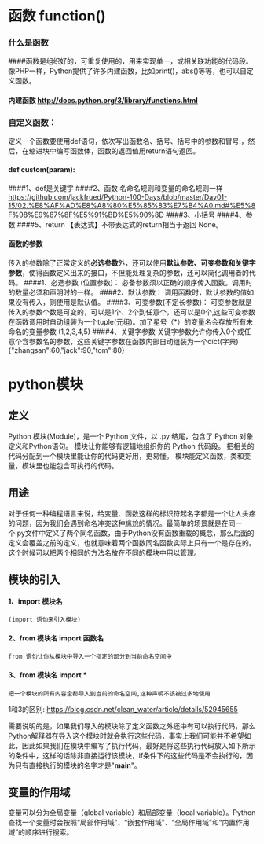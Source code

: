 # 函数 function()

### 什么是函数
####函数是组织好的，可重复使用的，用来实现单一，或相关联功能的代码段。像PHP一样，Python提供了许多内建函数，比如print()，abs()等等，也可以自定义函数。
#### 内建函数 http://docs.python.org/3/library/functions.html
### 自定义函数：
定义一个函数要使用def语句，依次写出函数名、括号、括号中的参数和冒号:，然后，在缩进块中编写函数体，函数的返回值用return语句返回。
#### def custom(param):
####1、def是关键字 
####2、函数 名命名规则和变量的命名规则一样 https://github.com/jackfrued/Python-100-Days/blob/master/Day01-15/02.%E8%AF%AD%E8%A8%80%E5%85%83%E7%B4%A0.md#%E5%8F%98%E9%87%8F%E5%91%BD%E5%90%8D
####3、小括号
####4、参数 
####5、return 【表达式】不带表达式的return相当于返回 None。

#### 函数的参数
传入的参数除了正常定义的**必选参数**外，还可以使用**默认参数、可变参数和关键字参数**，使得函数定义出来的接口，不但能处理复杂的参数，还可以简化调用者的代码。
####1、必选参数 (位置参数)：
    必备参数须以正确的顺序传入函数。调用时的数量必须和声明时的一样。
####2、默认参数：
    调用函数时，默认参数的值如果没有传入，则使用是默认值。
####3、可变参数(不定长参数)：
    可变参数就是传入的参数个数是可变的，可以是1个、2个到任意个，还可以是0个,这些可变参数在函数调用时自动组装为一个tuple(元组)。加了星号（*）的变量名会存放所有未命名的变量参数
    (1,2,3,4,5)
####4、关键字参数
    关键字参数允许你传入0个或任意个含参数名的参数，这些关键字参数在函数内部自动组装为一个dict(字典)
    {"zhangsan":60,"jack":90,"tom":80}


# python模块

## 定义
Python 模块(Module)，是一个 Python 文件，以 .py 结尾，包含了 Python 对象定义和Python语句。
模块让你能够有逻辑地组织你的 Python 代码段。
把相关的代码分配到一个模块里能让你的代码更好用，更易懂。
模块能定义函数，类和变量，模块里也能包含可执行的代码。

## 用途
对于任何一种编程语言来说，给变量、函数这样的标识符起名字都是一个让人头疼的问题，因为我们会遇到命名冲突这种尴尬的情况。最简单的场景就是在同一个.py文件中定义了两个同名函数，由于Python没有函数重载的概念，那么后面的定义会覆盖之前的定义，也就意味着两个函数同名函数实际上只有一个是存在的。这个时候可以把两个相同的方法名放在不同的模块中用以管理。
    
## 模块的引入
#### 1、import 模块名  
    (import 语句来引入模块)
#### 2、from 模块名 import 函数名
    from 语句让你从模块中导入一个指定的部分到当前命名空间中
#### 3、from 模块名 import * 
    把一个模块的所有内容全都导入到当前的命名空间,这种声明不该被过多地使用
1和3的区别: https://blog.csdn.net/clean_water/article/details/52945655

需要说明的是，如果我们导入的模块除了定义函数之外还中有可以执行代码，那么Python解释器在导入这个模块时就会执行这些代码，事实上我们可能并不希望如此，因此如果我们在模块中编写了执行代码，最好是将这些执行代码放入如下所示的条件中，这样的话除非直接运行该模块，if条件下的这些代码是不会执行的，因为只有直接执行的模块的名字才是"__main__"。

## 变量的作用域

变量可以分为全局变量（global variable）和局部变量（local variable）。Python查找一个变量时会按照“局部作用域”、“嵌套作用域”、“全局作用域”和“内置作用域”的顺序进行搜索。

